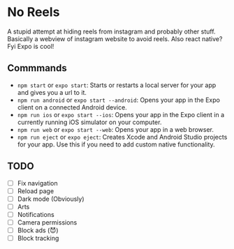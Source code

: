 # No Reels
A stupid attempt at hiding reels from instagram and probably other stuff.
Basically a webview of instagram website to avoid reels. Also react native? Fyi Expo is cool!

## Commmands
- `npm start` or `expo start`: Starts or restarts a local server for your app and gives you a url to it.
- `npm run android` or `expo start --android`: Opens your app in the Expo client on a connected Android device.
- `npm run ios` or `expo start --ios`: Opens your app in the Expo client in a currently running iOS simulator on your computer.
- `npm run web` or `expo start --web`: Opens your app in a web browser.
- `npm run eject` or `expo eject`: Creates Xcode and Android Studio projects for your app. Use this if you need to add custom native functionality.

## TODO
- [ ] Fix navigation
- [ ] Reload page
- [ ] Dark mode (Obviously)
- [ ] Arts
- [ ] Notifications
- [ ] Camera permissions
- [ ] Block ads (😈)
- [ ] Block tracking
